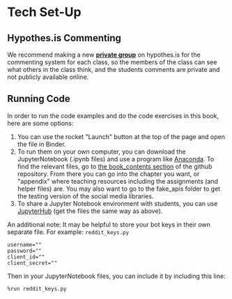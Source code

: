 # Tech Set-Up

## Hypothes.is Commenting

We recommend making a new **[private group](https://hypothes.is/groups/new)** on hypothes.is for the commenting system for each class, so the members of the class can see what others in the class think, and the students comments are private and not publicly available online. 

## Running Code
In order to run the code examples and do the code exercises in this book, here are some options:
1. You can use the rocket "Launch" button at the top of the page and open the file in Binder.
2. To run them on your own computer, you can download the JupyterNotebook (.ipynb files) and use a program like [Anaconda](https://www.anaconda.com/download). To find the relevant files, go to [the book_contents section](https://github.com/social-media-ethics-automation/book/tree/main/book_contents) of the github repository. From there you can go into the chapter you want, or "appendix" where teaching resources including the assignments (and helper files) are. You may also want to go to the fake_apis folder to get the testing version of the social media libraries.
3. To share a Jupyter Notebook environment with students, you can use [JupyterHub](https://jupyter.org/hub) (get the files the same way as above).

An additional note: It may be helpful to store your bot keys in their own separate file. For example: 
`reddit_keys.py`
```
username=""
password=""
client_id=""
client_secret=""
```

Then in your JupyterNotebook files, you can include it by including this line:
```
%run reddit_keys.py
```
